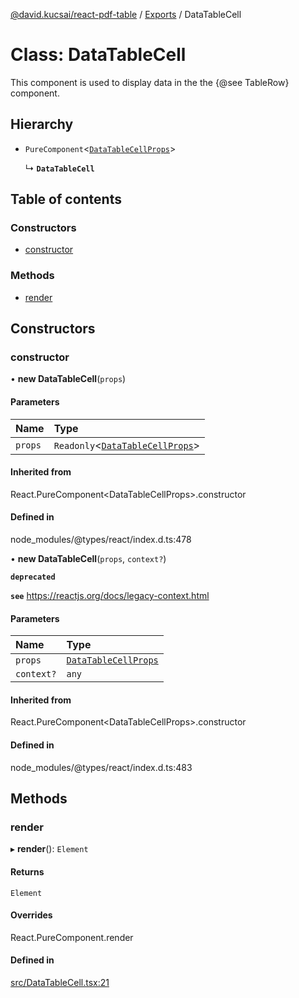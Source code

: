 [@david.kucsai/react-pdf-table](../README.md) / [Exports](../modules.md) / DataTableCell

# Class: DataTableCell

This component is used to display data in the the {@see TableRow} component.

## Hierarchy

- `PureComponent`<[`DataTableCellProps`](../interfaces/DataTableCellProps.md)\>

  ↳ **`DataTableCell`**

## Table of contents

### Constructors

- [constructor](DataTableCell.md#constructor)

### Methods

- [render](DataTableCell.md#render)

## Constructors

### constructor

• **new DataTableCell**(`props`)

#### Parameters

| Name | Type |
| :------ | :------ |
| `props` | `Readonly`<[`DataTableCellProps`](../interfaces/DataTableCellProps.md)\> |

#### Inherited from

React.PureComponent<DataTableCellProps\>.constructor

#### Defined in

node_modules/@types/react/index.d.ts:478

• **new DataTableCell**(`props`, `context?`)

**`deprecated`**

**`see`** https://reactjs.org/docs/legacy-context.html

#### Parameters

| Name | Type |
| :------ | :------ |
| `props` | [`DataTableCellProps`](../interfaces/DataTableCellProps.md) |
| `context?` | `any` |

#### Inherited from

React.PureComponent<DataTableCellProps\>.constructor

#### Defined in

node_modules/@types/react/index.d.ts:483

## Methods

### render

▸ **render**(): `Element`

#### Returns

`Element`

#### Overrides

React.PureComponent.render

#### Defined in

[src/DataTableCell.tsx:21](https://github.com/dmk99/react-pdf-table/blob/ddcba28/src/DataTableCell.tsx#L21)
